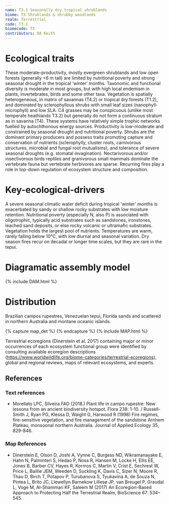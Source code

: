 ```yaml
---
name: T3.1 Seasonally dry tropical shrublands
biome: T3 Shrublands & shrubby woodlands
realm: Terrestrial
code: T3.1
biomecode: T3
contributors: DA Keith
---
```


# Ecological traits

These moderate-productivity, mostly evergreen shrublands and low open forests (generally <6 m tall) are limited by nutritional poverty and strong seasonal drought in the tropical ‘winter’ months. Taxonomic and functional diversity is moderate in most groups, but with high local endemism in plants, invertebrates, birds and some other taxa. Vegetation is spatially heterogeneous, in matrix of savannas (T4.2) or tropical dry forests (T1.2), and dominated by sclerophyllous shrubs with small leaf sizes (nanophyll-microphyll) and low SLA. C4 grasses may be conspicuous (unlike most temperate heathlands T3.2) but generally do not form a continuous stratum as in savanna (T4). These systems have relatively simple trophic networks fuelled by autochthonous energy sources. Productivity is low-moderate and constrained by seasonal drought and nutritional poverty. Shrubs are the dominant primary producers and possess traits promoting capture and conservation of nutrients (sclerophylly, cluster roots, carnivorous structures, microbial and fungal root mutualisms), and tolerance of severe seasonal droughts (e.g. stomatal invagination). Nectarivorous and/or insectivorous birds reptiles and granivorous small mammals dominate the vertebrate fauna but vertebrate herbivores are sparse. Recurring fires play a role in top-down regulation of ecosystem structure and composition.

# Key-ecological-drivers

A severe seasonal climatic water deficit during tropical 'winter' months is exacerbated by sandy or shallow rocky substrates with low moisture retention. Nutritional poverty (especially N, also P) is associated with oligotrophic, typically acid substrates such as sandstones, ironstones, leached sand deposits, or else rocky volcanic or ultramafic substrates. Vegetation holds the largest pool of nutrients. Temperatures are warm, rarely falling below 10°C, with low diurnal and seasonal variation. Dry season fires recur on decadal or longer time scales, but they are rare in the tepui.

# Diagramatic assembly model

{% include DAM.html %}

# Distribution

Brazilian campos rupestres, Venezuelan tepui, Florida sands and scattered in northern Australia and montane oceanic islands.

{% capture map_det %}  {% endcapture %}
{% include MAP.html %}

Terrestrial ecoregions (Dinerstein et al. 2017) containing major or minor occurrences of each ecosystem functional group were identified by consulting available ecoregion descriptions (https://www.worldwildlife.org/biome-categories/terrestrial-ecoregions), global and regional reviews, maps of relevant ecosystems, and experts.

## References
### Text references
* Morellato LPC, Silveira.FAO (2018.) Plant life in campo rupestre: New lessons from an ancient biodiversity hotspot. Flora 238: 1-10. / Russell-Smith J, Ryan PG, Klessa D, Waight G, Harwood R (1998) Fire regimes, fire-sensitive vegetation, and fire management of the sandstone Arnhem Plateau, monsoonal northern Australia. Journal of Applied Ecology 35, 829-846.
### Map References
* Dinerstein E, Olson D, Joshi A, Vynne C, Burgess ND, Wikramanayake E, Hahn N, Palminteri S, Hedao P, Noss R, Hansen M, Locke H, Ellis EE, Jones B, Barber CV, Hayes R, Kormos C, Martin V, Crist E, Sechrest W, Price L, Baillie JEM, Weeden D, Suckling K, Davis C, Sizer N, Moore R, Thau D, Birch T, Potapov P, Turubanova S, Tyukavina A, de Souza N, Pintea L, Brito JC, Llewellyn Barnekow Lillesø JP, van Breugel P, Graudal L, Voge M, Al-Shammari KF, Saleem M (2017) An Ecoregion-Based Approach to Protecting Half the Terrestrial Realm, BioScience 67: 534–545.
